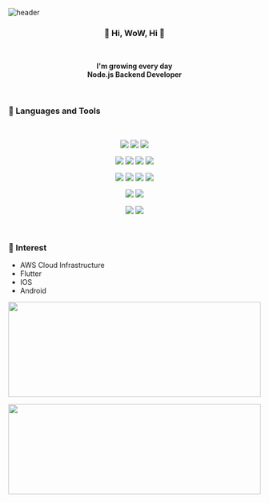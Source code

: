 ![header](https://capsule-render.vercel.app/api?type=waving&color=0:fad0c4,100:ffd1ff&text=Welcome!&height=330)

<h3 align="center">
<strong>👋 Hi, WoW, Hi 👋</strong>
</h3>

<br>

<p align="center">
<strong>I'm growing every day</strong><br>
<strong>Node.js Backend Developer</strong>
</p>

<br>

### 🤿 Languages and Tools
<br>
<p align="center">
  <img src="https://img.shields.io/badge/javascript-F7DF1E?style=for-the-badge&logo=javascript&logoColor=black">
  <img src="https://img.shields.io/badge/typescript-3178C6?style=for-the-badge&logo=typescript&logoColor=white">
  <img src="https://img.shields.io/badge/node.js-339933?style=for-the-badge&logo=nodedotjs&logoColor=white">
</p>
<p align="center">
  <img src="https://img.shields.io/badge/nestjs-E0234E?style=for-the-badge&logo=nestjs&logoColor=white">
  <img src="https://img.shields.io/badge/express-000000?style=for-the-badge&logo=express&logoColor=white">
  <img src="https://img.shields.io/badge/jest-C21325?style=for-the-badge&logo=jest&logoColor=white">
  <img src="https://img.shields.io/badge/docker-2496ED?style=for-the-badge&logo=docker&logoColor=white">
</p>
<p align="center">
  <img src="https://img.shields.io/badge/mysql-4479A1?style=for-the-badge&logo=mysql&logoColor=white">
  <img src="https://img.shields.io/badge/typeorm-f60801?style=for-the-badge&logo=typeorm&logoColor=white">
  <img src="https://img.shields.io/badge/sequelize-52B0E7?style=for-the-badge&logo=sequelize&logoColor=white">
  <img src="https://img.shields.io/badge/prisma-2D3748?style=for-the-badge&logo=prisma&logoColor=white">
</p>
<p align="center">
  <img src="https://img.shields.io/badge/jenkins-D24939?style=for-the-badge&logo=jenkins&logoColor=white">
  <img src="https://img.shields.io/badge/githubactions-2088FF?style=for-the-badge&logo=githubactions&logoColor=white">
</p>
<p align="center">
  <img src="https://img.shields.io/badge/vim-019733?style=for-the-badge&logo=vim&logoColor=white">
  <img src="https://img.shields.io/badge/VISUAL STUDIO CODE-007ACC?style=for-the-badge&logo=VISUAL STUDIO CODE&logoColor=white">
</p>
<br>



### 👀 Interest

- AWS Cloud Infrastructure
- Flutter
- IOS
- Android

<div align="center">

<p align="center">
  <img height="190em" src="https://github-readme-stats.vercel.app/api?username=leegunsun&bg_color=30,fad0c4,ffd1ff&title_color=000&text_color=000&hide_title=true&show_icons=true&icon_color=000" width="100%" />
</p>

<p align="center">
  <img height="180em" src="https://github-readme-stats.vercel.app/api/top-langs/?username=leegunsun&layout=compact&theme=white&bg_color=30,fad0c4,ffd1ff&title_color=000&text_color=000&show_icons=true" width="100%" />
</p>

</div>





